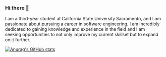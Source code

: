 ### Hi there 👋

I am a third-year student at California State University Sacramento, and I am passionate about pursuing a career in software engineering. I am incredibly dedicated to gaining knowledge and experience in the field and I am seeking opportunities to not only improve my current skillset but to expand on it further.


[![Anurag's GitHub stats](https://github-readme-stats.vercel.app/api?username=rahulio96)](https://github.com/anuraghazra/github-readme-stats)

<!--
**rahulio96/rahulio96** is a ✨ _special_ ✨ repository because its `README.md` (this file) appears on your GitHub profile.

Here are some ideas to get you started:

- 🔭 I’m currently working on ...
- 🌱 I’m currently learning ...
- 👯 I’m looking to collaborate on ...
- 🤔 I’m looking for help with ...
- 💬 Ask me about ...
- 📫 How to reach me: ...
- 😄 Pronouns: ...
- ⚡ Fun fact: ...
-->
